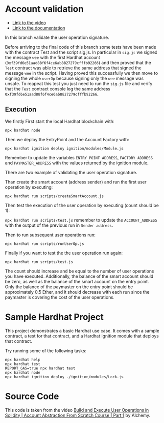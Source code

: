 # Account validation
- [Link to the video](https://www.youtube.com/watch?v=2LGpEobxIBA&list=PLMj8NvODurfF5xy8CO59TNNeC-RTtCCf8&index=2)
- [Link to the documentation](https://docs.alchemy.com/docs/1-execute-a-user-operation)

In this branch validate the user operation signature.

Before arriving to the final code of this branch some tests have been made with the contract Test and the script sig.js. In particular in `sig.js` we signed the message `wee` with the first Hardhat account (`0xf39fd6e51aad88f6f4ce6ab8827279cfffb92266`) and then proved that the `Test` contract was able to retrieve the same address that signed the message `wee` in the script. Having proved this successfully we then move to signing the whole `userOp` because signing only the `wee` message was unsafe.
To reapeat this test you just need to run the `sig.js` file and verify that the `Test` contract console log the same address `0xf39fd6e51aad88f6f4ce6ab8827279cfffb92266`.

## Execution
 We firstly 
First start the local Hardhat blockchain with:

`npx hardhat node`

Then we deploy the EntryPoint and the Account Factory with:

`npx hardhat ignition deploy ignition/modules/Module.js`

Remember to update the variables `ENTRY_POINT_ADDRESS`, `FACTORY_ADDRESS` and `PAYMASTER_ADDRESS` with the values returned by the ignition module.

There are two example of validating the user operation signature.


Than create the smart account (address sender) and run the first user operation by executing:

`npx hardhat run scripts/createSmartAccount.js`

Then test the execution of the user operation by executing (count should be 1):

`npx hardhat run scripts/test.js` remember to update the `ACCOUNT_ADDRESS` with the output of the previous run in `Sender address`.

Then to run subsequent user operations run:

`npx hardhat run scripts/runUserOp.js`

Finally if you want to test the the user operation run again: 

`npx hardhat run scripts/test.js`

The count should increase and be equal to the number of user operations you have executed. Additionally, the balance of the smart account should be zero, as well as the balance of the smart account on the entry point. Only the balance of the paymaster on the entry point should be approximately 0.5 Ether, and it should decrease with each run since the paymaster is covering the cost of the user operations.




# Sample Hardhat Project

This project demonstrates a basic Hardhat use case. It comes with a sample contract, a test for that contract, and a Hardhat Ignition module that deploys that contract.

Try running some of the following tasks:

```shell
npx hardhat help
npx hardhat test
REPORT_GAS=true npx hardhat test
npx hardhat node
npx hardhat ignition deploy ./ignition/modules/Lock.js
```


# Source Code
This code is taken from the video [Build and Execute User Operations in Solidity | Account Abstraction From Scratch Course | Part 1](https://www.youtube.com/watch?v=NM04uxcCOEw&list=PLMj8NvODurfF5xy8CO59TNNeC-RTtCCf8) by Alchemy.